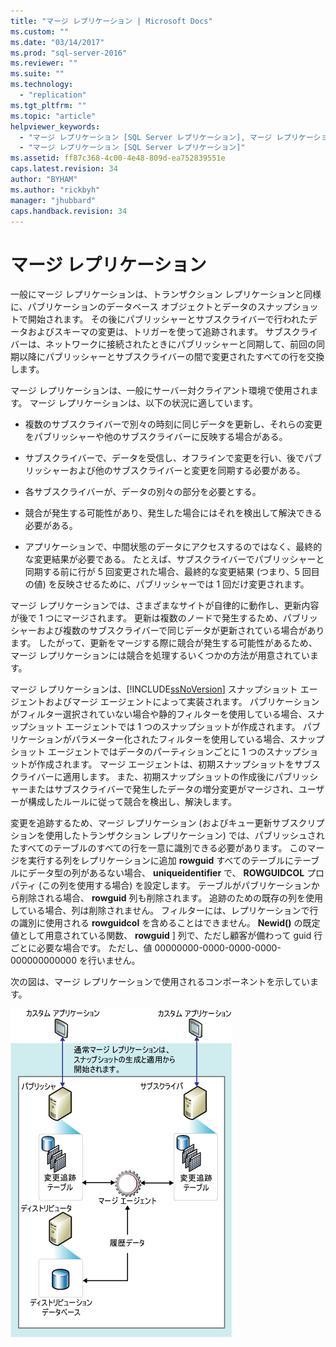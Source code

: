 ```yaml
---
title: "マージ レプリケーション | Microsoft Docs"
ms.custom: ""
ms.date: "03/14/2017"
ms.prod: "sql-server-2016"
ms.reviewer: ""
ms.suite: ""
ms.technology: 
  - "replication"
ms.tgt_pltfrm: ""
ms.topic: "article"
helpviewer_keywords: 
  - "マージ レプリケーション [SQL Server レプリケーション], マージ レプリケーションについて"
  - "マージ レプリケーション [SQL Server レプリケーション]"
ms.assetid: ff87c368-4c00-4e48-809d-ea752839551e
caps.latest.revision: 34
author: "BYHAM"
ms.author: "rickbyh"
manager: "jhubbard"
caps.handback.revision: 34
---
```

# マージ レプリケーション
  一般にマージ レプリケーションは、トランザクション レプリケーションと同様に、パブリケーションのデータベース オブジェクトとデータのスナップショットで開始されます。 その後にパブリッシャーとサブスクライバーで行われたデータおよびスキーマの変更は、トリガーを使って追跡されます。 サブスクライバーは、ネットワークに接続されたときにパブリッシャーと同期して、前回の同期以降にパブリッシャーとサブスクライバーの間で変更されたすべての行を交換します。  
  
 マージ レプリケーションは、一般にサーバー対クライアント環境で使用されます。 マージ レプリケーションは、以下の状況に適しています。  
  
-   複数のサブスクライバーで別々の時刻に同じデータを更新し、それらの変更をパブリッシャーや他のサブスクライバーに反映する場合がある。  
  
-   サブスクライバーで、データを受信し、オフラインで変更を行い、後でパブリッシャーおよび他のサブスクライバーと変更を同期する必要がある。  
  
-   各サブスクライバーが、データの別々の部分を必要とする。  
  
-   競合が発生する可能性があり、発生した場合にはそれを検出して解決できる必要がある。  
  
-   アプリケーションで、中間状態のデータにアクセスするのではなく、最終的な変更結果が必要である。 たとえば、サブスクライバーでパブリッシャーと同期する前に行が 5 回変更された場合、最終的な変更結果 (つまり、5 回目の値) を反映させるために、パブリッシャーでは 1 回だけ変更されます。  
  
 マージ レプリケーションでは、さまざまなサイトが自律的に動作し、更新内容が後で 1 つにマージされます。 更新は複数のノードで発生するため、パブリッシャーおよび複数のサブスクライバーで同じデータが更新されている場合があります。 したがって、更新をマージする際に競合が発生する可能性があるため、マージ レプリケーションには競合を処理するいくつかの方法が用意されています。  
  
 マージ レプリケーションは、[!INCLUDE[ssNoVersion](../../../includes/ssnoversion-md.md)] スナップショット エージェントおよびマージ エージェントによって実装されます。 パブリケーションがフィルター選択されていない場合や静的フィルターを使用している場合、スナップショット エージェントでは 1 つのスナップショットが作成されます。 パブリケーションがパラメーター化されたフィルターを使用している場合、スナップショット エージェントではデータのパーティションごとに 1 つのスナップショットが作成されます。 マージ エージェントは、初期スナップショットをサブスクライバーに適用します。 また、初期スナップショットの作成後にパブリッシャーまたはサブスクライバーで発生したデータの増分変更がマージされ、ユーザーが構成したルールに従って競合を検出し、解決します。  
  
 変更を追跡するため、マージ レプリケーション (およびキュー更新サブスクリプションを使用したトランザクション レプリケーション) では、パブリッシュされたすべてのテーブルのすべての行を一意に識別できる必要があります。 このマージを実行する列をレプリケーションに追加 **rowguid** すべてのテーブルにテーブルにデータ型の列があるない場合、 **uniqueidentifier** で、 **ROWGUIDCOL** プロパティ (この列を使用する場合) を設定します。 テーブルがパブリケーションから削除される場合、 **rowguid** 列も削除されます。 追跡のための既存の列を使用している場合、列は削除されません。 フィルターには、レプリケーションで行の識別に使用される **rowguidcol** を含めることはできません。  **Newid()** の既定値として用意されている関数、 **rowguid** ] 列で、ただし顧客が備わって guid 行ごとに必要な場合です。 ただし、値 00000000-0000-0000-0000-000000000000 を行いません。  
  
 次の図は、マージ レプリケーションで使用されるコンポーネントを示しています。  
  
 ![マージ レプリケーション コンポーネントとデータ フロー](../../../relational-databases/replication/merge/media/merge.gif "マージ レプリケーション コンポーネントとデータ フロー")  
  
  